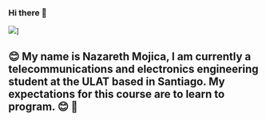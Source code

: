 ### Hi there 👋
<img src="https://github.com/nazarethm24/nazarethm24/blob/master/Bolet%C3%ADn%20semanal%20inspirador.png"/>]
 ## :blush:  My name is Nazareth Mojica, I am currently a telecommunications and electronics engineering student at the ULAT based in Santiago. My expectations for this course are to learn to program. :blush: :raising_hand:


